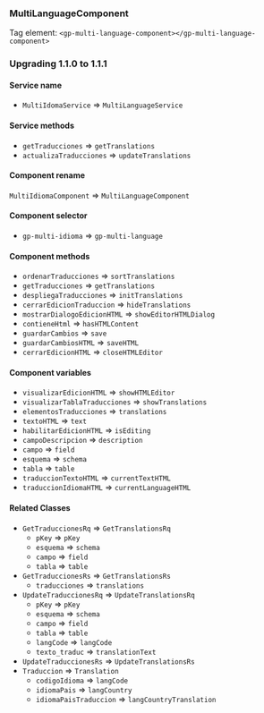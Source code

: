 ### MultiLanguageComponent

Tag element: `<gp-multi-language-component></gp-multi-language-component>`

### Upgrading 1.1.0 to 1.1.1

#### Service name

-   `MultiIdomaService` => `MultiLanguageService`

#### Service methods

-   `getTraducciones` => `getTranslations`
-   `actualizaTraducciones` => `updateTranslations`

#### Component rename

`MultiIdiomaComponent` => `MultiLanguageComponent`

#### Component selector

-   `gp-multi-idioma` => `gp-multi-language`

#### Component methods

-   `ordenarTraducciones` => `sortTranslations`
-   `getTraducciones` => `getTranslations`
-   `despliegaTraducciones` => `initTranslations`
-   `cerrarEdicionTraduccion` => `hideTranslations`
-   `mostrarDialogoEdicionHTML` => `showEditorHTMLDialog`
-   `contieneHtml` => `hasHTMLContent`
-   `guardarCambios` => `save`
-   `guardarCambiosHTML` => `saveHTML`
-   `cerrarEdicionHTML` => `closeHTMLEditor`

#### Component variables

-   `visualizarEdicionHTML` => `showHTMLEditor`
-   `visualizarTablaTraducciones` => `showTranslations`
-   `elementosTraducciones` => `translations`
-   `textoHTML` => `text`
-   `habilitarEdicionHTML` => `isEditing`
-   `campoDescripcion` => `description`
-   `campo` => `field`
-   `esquema` => `schema`
-   `tabla` => `table`
-   `traduccionTextoHTML` => `currentTextHTML`
-   `traduccionIdiomaHTML` => `currentLanguageHTML`

#### Related Classes

-   `GetTraduccionesRq` => `GetTranslationsRq`
    -   `pKey` => `pKey`
    -   `esquema` => `schema`
    -   `campo` => `field`
    -   `tabla` => `table`
-   `GetTraduccionesRs` => `GetTranslationsRs`
    -   `traducciones` => `translations`
-   `UpdateTraduccionesRq` => `UpdateTranslationsRq`
    -   `pKey` => `pKey`
    -   `esquema` => `schema`
    -   `campo` => `field`
    -   `tabla` => `table`
    -   `langCode` => `langCode`
    -   `texto_traduc` => `translationText`
-   `UpdateTraduccionesRs` => `UpdateTranslationsRs`
-   `Traduccion` => `Translation`
    -   `codigoIdioma` => `langCode`
    -   `idiomaPais` => `langCountry`
    -   `idiomaPaisTraduccion` => `langCountryTranslation`

